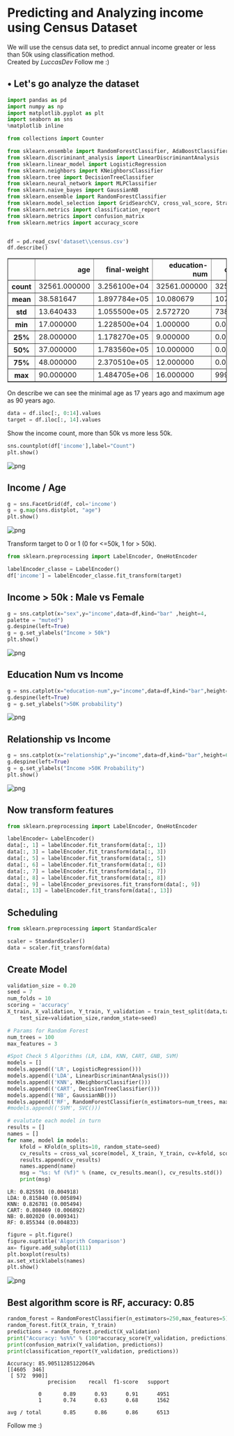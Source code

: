 
# Predicting and Analyzing income using Census Dataset

We will use the census data set, to predict annual income greater or less than 50k using classification method.<br>
Created by <i>LuccasDev</i>
Follow me :)

## • Let's go analyze the dataset


```python
import pandas as pd
import numpy as np
import matplotlib.pyplot as plt
import seaborn as sns
%matplotlib inline

from collections import Counter

from sklearn.ensemble import RandomForestClassifier, AdaBoostClassifier, GradientBoostingClassifier, ExtraTreesClassifier, VotingClassifier
from sklearn.discriminant_analysis import LinearDiscriminantAnalysis
from sklearn.linear_model import LogisticRegression
from sklearn.neighbors import KNeighborsClassifier
from sklearn.tree import DecisionTreeClassifier
from sklearn.neural_network import MLPClassifier
from sklearn.naive_bayes import GaussianNB
from sklearn.ensemble import RandomForestClassifier
from sklearn.model_selection import GridSearchCV, cross_val_score, StratifiedKFold, learning_curve, train_test_split, KFold
from sklearn.metrics import classification_report
from sklearn.metrics import confusion_matrix
from sklearn.metrics import accuracy_score


df = pd.read_csv('dataset\\census.csv')
df.describe()
```




<div>

<table border="1" class="dataframe">
  <thead>
    <tr style="text-align: right;">
      <th></th>
      <th>age</th>
      <th>final-weight</th>
      <th>education-num</th>
      <th>capital-gain</th>
      <th>capital-loos</th>
      <th>hour-per-week</th>
    </tr>
  </thead>
  <tbody>
    <tr>
      <th>count</th>
      <td>32561.000000</td>
      <td>3.256100e+04</td>
      <td>32561.000000</td>
      <td>32561.000000</td>
      <td>32561.000000</td>
      <td>32561.000000</td>
    </tr>
    <tr>
      <th>mean</th>
      <td>38.581647</td>
      <td>1.897784e+05</td>
      <td>10.080679</td>
      <td>1077.648844</td>
      <td>87.303830</td>
      <td>40.437456</td>
    </tr>
    <tr>
      <th>std</th>
      <td>13.640433</td>
      <td>1.055500e+05</td>
      <td>2.572720</td>
      <td>7385.292085</td>
      <td>402.960219</td>
      <td>12.347429</td>
    </tr>
    <tr>
      <th>min</th>
      <td>17.000000</td>
      <td>1.228500e+04</td>
      <td>1.000000</td>
      <td>0.000000</td>
      <td>0.000000</td>
      <td>1.000000</td>
    </tr>
    <tr>
      <th>25%</th>
      <td>28.000000</td>
      <td>1.178270e+05</td>
      <td>9.000000</td>
      <td>0.000000</td>
      <td>0.000000</td>
      <td>40.000000</td>
    </tr>
    <tr>
      <th>50%</th>
      <td>37.000000</td>
      <td>1.783560e+05</td>
      <td>10.000000</td>
      <td>0.000000</td>
      <td>0.000000</td>
      <td>40.000000</td>
    </tr>
    <tr>
      <th>75%</th>
      <td>48.000000</td>
      <td>2.370510e+05</td>
      <td>12.000000</td>
      <td>0.000000</td>
      <td>0.000000</td>
      <td>45.000000</td>
    </tr>
    <tr>
      <th>max</th>
      <td>90.000000</td>
      <td>1.484705e+06</td>
      <td>16.000000</td>
      <td>99999.000000</td>
      <td>4356.000000</td>
      <td>99.000000</td>
    </tr>
  </tbody>
</table>
</div>



On describe we can see the minimal age as 17 years ago and maximum age as 90 years ago.


```python
data = df.iloc[:, 0:14].values
target = df.iloc[:, 14].values
```

Show the income count, more than 50k vs more less 50k.


```python
sns.countplot(df['income'],label="Count")
plt.show()
```


![png](output/output_7_0.png)


## Income / Age


```python
g = sns.FacetGrid(df, col='income')
g = g.map(sns.distplot, "age")
plt.show()
```


![png](output/output_9_0.png)


Transform target to 0 or 1 (0 for <=50k, 1 for > 50k).


```python
from sklearn.preprocessing import LabelEncoder, OneHotEncoder

labelEncoder_classe = LabelEncoder()
df['income'] = labelEncoder_classe.fit_transform(target)
```

## Income > 50k : Male vs Female


```python
g = sns.catplot(x="sex",y="income",data=df,kind="bar" ,height=4,
palette = "muted")
g.despine(left=True)
g = g.set_ylabels("Income > 50k")
plt.show()
```


![png](output/output_13_0.png)


## Education Num vs Income


```python
g = sns.catplot(x="education-num",y="income",data=df,kind="bar",height=6,palette="muted")
g.despine(left=True)
g = g.set_ylabels(">50K probability")
```


![png](output/output_15_0.png)


## Relationship vs Income


```python
g = sns.catplot(x="relationship",y="income",data=df,kind="bar",height=6,palette="muted")
g.despine(left=True)
g = g.set_ylabels("Income >50K Probability")
plt.show()
```


![png](output/output_17_0.png)


## Now transform features


```python
from sklearn.preprocessing import LabelEncoder, OneHotEncoder

labelEncoder= LabelEncoder()
data[:, 1] = labelEncoder.fit_transform(data[:, 1])
data[:, 3] = labelEncoder.fit_transform(data[:, 3])
data[:, 5] = labelEncoder.fit_transform(data[:, 5])
data[:, 6] = labelEncoder.fit_transform(data[:, 6])
data[:, 7] = labelEncoder.fit_transform(data[:, 7])
data[:, 8] = labelEncoder.fit_transform(data[:, 8])
data[:, 9] = labelEncoder_previsores.fit_transform(data[:, 9])
data[:, 13] = labelEncoder.fit_transform(data[:, 13])
```

## Scheduling 


```python
from sklearn.preprocessing import StandardScaler

scaler = StandardScaler()
data = scaler.fit_transform(data)

```

## Create Model


```python
validation_size = 0.20
seed = 7
num_folds = 10
scoring = 'accuracy'
X_train, X_validation, Y_train, Y_validation = train_test_split(data,target,
    test_size=validation_size,random_state=seed)

# Params for Random Forest
num_trees = 100
max_features = 3

#Spot Check 5 Algorithms (LR, LDA, KNN, CART, GNB, SVM)
models = []
models.append(('LR', LogisticRegression()))
models.append(('LDA', LinearDiscriminantAnalysis()))
models.append(('KNN', KNeighborsClassifier()))
models.append(('CART', DecisionTreeClassifier()))
models.append(('NB', GaussianNB()))
models.append(('RF', RandomForestClassifier(n_estimators=num_trees, max_features=max_features)))
#models.append(('SVM', SVC()))

# evalutate each model in turn
results = []
names = []
for name, model in models:
    kfold = KFold(n_splits=10, random_state=seed)
    cv_results = cross_val_score(model, X_train, Y_train, cv=kfold, scoring='accuracy')
    results.append(cv_results)
    names.append(name)
    msg = "%s: %f (%f)" % (name, cv_results.mean(), cv_results.std())
    print(msg)
```

    LR: 0.825591 (0.004918)
    LDA: 0.815840 (0.005894)
    KNN: 0.826781 (0.005494)
    CART: 0.808469 (0.006892)
    NB: 0.802020 (0.009341)
    RF: 0.855344 (0.004833)
    


```python
figure = plt.figure()
figure.suptitle('Algorith Comparison')
ax= figure.add_subplot(111)
plt.boxplot(results)
ax.set_xticklabels(names)
plt.show()
```


![png](output/output_24_0.png)


## Best algorithm score is RF, accuracy: 0.85


```python
random_forest = RandomForestClassifier(n_estimators=250,max_features=5)
random_forest.fit(X_train, Y_train)
predictions = random_forest.predict(X_validation)
print("Accuracy: %s%%" % (100*accuracy_score(Y_validation, predictions)))
print(confusion_matrix(Y_validation, predictions))
print(classification_report(Y_validation, predictions))
```

    Accuracy: 85.90511285122064%
    [[4605  346]
     [ 572  990]]
                 precision    recall  f1-score   support
    
              0       0.89      0.93      0.91      4951
              1       0.74      0.63      0.68      1562
    
    avg / total       0.85      0.86      0.86      6513
    

Follow me :)
